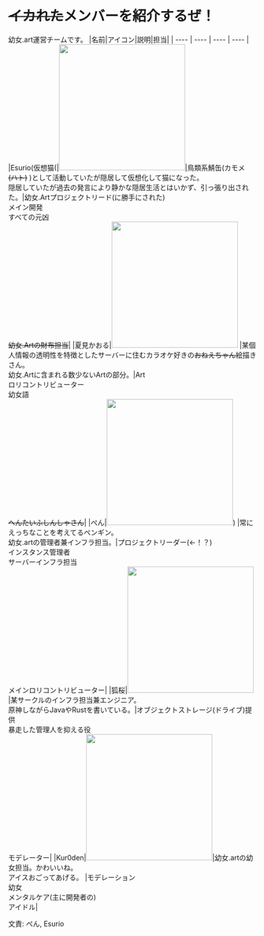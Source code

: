 # ~~イカれた~~メンバーを紹介するぜ！
幼女.art運営チームです。
|名前|アイコン|説明|担当|
| ---- | ---- | ---- | ---- |
|Esurio(仮想猫(|<img src="https://github.com/yojo-art/cherrypick/assets/121443048/9385224b-14a3-4b4d-8307-10a7ce9eae87" width="256">|鳥類系鯖缶(カモメ ~~(ハト)~~ )として活動していたが隠居して仮想化して猫になった。</br>隠居していたが過去の発言により静かな隠居生活とはいかず、引っ張り出された。|幼女.Artプロジェクトリード(に勝手にされた)</br>メイン開発</br>すべての元凶</br>~~幼女.Artの財布担当~~|
|夏見かおる|<img src="https://github.com/yojo-art/cherrypick/assets/121443048/87a2d9ba-2b99-46a9-bf52-73cb7521b3ec" width="256">  |某個人情報の透明性を特徴としたサーバーに住むカラオケ好きの~~おねえちゃん~~絵描きさん。</br>幼女.Artに含まれる数少ないArtの部分。|Art</br>ロリコントリビューター</br>幼女語</br>~~へんたいふしんしゃさん~~|
|ぺん|<img src="/assets/icons/2024-01-23%2018-52-45%201.png.webp" width="256">) |常にえっちなことを考えてるペンギン。</br>幼女.artの管理者兼インフラ担当。|プロジェクトリーダー(←！？)</br>インスタンス管理者</br>サーバーインフラ担当</br>メインロリコントリビューター|
|狐桜|<img src="/assets/icons/kozakura2.png.webp" width="256">  |某サークルのインフラ担当兼エンジニア。</br>原神しながらJavaやRustを書いている。|オブジェクトストレージ(ドライブ)提供</br>暴走した管理人を抑える役</br>モデレーター|
|Kur0den|<img src="/assets/icons/kuroden.web.webp" width="256">|幼女.artの幼女担当。かわいいね。</br>アイスおごってあげる。  |モデレーション</br>幼女</br>メンタルケア(主に開発者の)</br>アイドル|

文責: ぺん, Esurio
